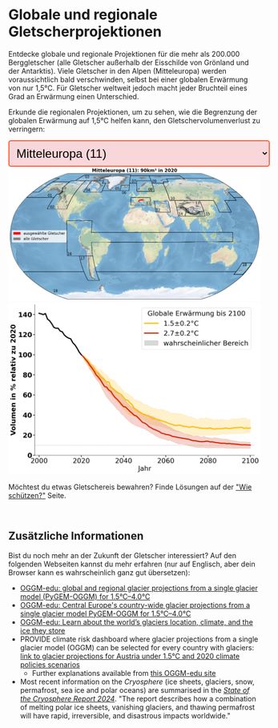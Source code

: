 # Globale und regionale Gletscherprojektionen

<div>
  <p>
    Entdecke globale und regionale Projektionen für die mehr als 200.000
    Berggletscher (alle Gletscher außerhalb der Eisschilde von Grönland und der Antarktis).
    Viele Gletscher in den Alpen (Mitteleuropa) werden voraussichtlich bald verschwinden,
    selbst bei einer globalen Erwärmung von nur 1,5°C. Für Gletscher weltweit jedoch macht
    jeder Bruchteil eines Grad an Erwärmung einen Unterschied.
  </p>
  <p>
    Erkunde die regionalen Projektionen, um zu sehen, wie die Begrenzung der globalen Erwärmung
    auf 1,5°C helfen kann, den Gletschervolumenverlust zu verringern:
  </p>
</div>

<!-- Dropdown zur Regionenauswahl -->

<div>
  <select id="regionSelect" style="font-size: 24px; padding: 10px; border: 2px solid #FF5733; border-radius: 5px; background-color: #f8d7da; width: auto; min-width: 200px;">
    <option value="RGI11" selected>Mitteleuropa (11)</option>
    <option value="global">Global</option>
    <option value="RGI01">Alaska (01)</option>
    <option value="RGI02">Westkanada und USA (02)</option>
    <option value="RGI03">Arktisches Kanada Nord (03)</option>
    <option value="RGI04">Arktisches Kanada Süd (04)</option>
    <option value="RGI05">Grönland Peripherie (05)</option>
    <option value="RGI06">Island (06)</option>
    <option value="RGI07">Svalbard (07)</option>
    <option value="RGI08">Skandinavien (08)</option>
    <option value="RGI09">Russische Arktis (09)</option>
    <option value="RGI10">Nordasien (10)</option>
    <option value="RGI12">Kaukasus und Naher Osten (12)</option>
    <option value="RGI13">Zentralasien (13)</option>
    <option value="RGI14">Südasien West (14)</option>
    <option value="RGI15">Südasien Ost (15)</option>
    <option value="RGI13-14-15">Hochgebirgsasien (13-14-15)</option>
    <option value="RGI16">Tropische Breiten (16)</option>
    <option value="RGI17">Südliche Anden (17)</option>
    <option value="RGI18">Neuseeland (18)</option>
    <option value="RGI19">Subantarktische und Antarktische Inseln (19)</option>
  </select>

  <!-- Container für beide Abbildungen -->
  <img id="worldmapImage" src="/assets/images/volume_evolution_regions/RGI11_worldmap_de.png" alt="Karte der ausgewählten Gletscher" />
  <img id="complexImage" src="/assets/images/volume_evolution_regions/RGI11_complex_de.png" alt="Volumenentwicklung der Gletscher in Mitteleuropa für 1,5°C und 2,7°C." />

  <!-- Füge responsives CSS hinzu -->
  <style>
    @media (max-width: 768px) {
      div[style*="display: flex"] {
        flex-direction: column; /* Elemente vertikal stapeln */
      }
      div[style*="margin-right: 20px"] {
        margin-right: 0; /* Entfernt den rechten Rand für den Text */
      }
    }
  </style>

  <script>
    document.getElementById("regionSelect").addEventListener("change", function() {
      var selectedRegion = this.value;
    
      // Hole dir beide Bild-Elemente
      var worldmapImage = document.getElementById("worldmapImage");
      var complexImage = document.getElementById("complexImage");
    
      // Aktualisiere die Quelle des Weltkartenbildes
      worldmapImage.src = "/assets/images/volume_evolution_regions/" + selectedRegion + "_worldmap_de.png";
      worldmapImage.alt = "Karte der ausgewählten Gletscher in " + d_reg_num_name_de[selectedRegion];

      // Aktualisiere die Quelle des komplexen Modellbildes
      complexImage.src = "/assets/images/volume_evolution_regions/" + selectedRegion + "_complex_de.png";
      complexImage.alt = "Volumenentwicklung der Gletscher in " + d_reg_num_name_de[selectedRegion] + " für 1,5°C und 2,7°C.";
    });
  </script>
</div>

Möchtest du etwas Gletschereis bewahren? Finde Lösungen auf der <a href="{{ site.baseurl }}/preserve/">"Wie schützen?"</a> Seite.

<br>

## Zusätzliche Informationen
Bist du noch mehr an der Zukunft der Gletscher interessiert? Auf den folgenden Webseiten kannst du mehr erfahren (nur auf Englisch, aber dein Browser kann es wahrscheinlich ganz gut übersetzen):

- [OGGM-edu: global and regional glacier projections from a single glacier model (PyGEM-OGGM) for 1.5°C–4.0°C](https://edu.oggm.org/en/latest/global_future_glacier-app_rounce_delta_T_en.html)
- [OGGM-edu: Central Europe's country-wide glacier projections from a single glacier model PyGEM-OGGM for 1.5°C–4.0°C](https://edu.oggm.org/en/latest/alps_future-app_rounce_delta_T_en.html)
- [OGGM-edu: Learn about the world’s glaciers location, climate, and the ice they store](https://bokeh.oggm.org/explorer/app)
- PROVIDE climate risk dashboard where glacier projections from a single glacier model (OGGM) can be
  selected for every country with glaciers: [link to glacier projections for Austria under 1.5°C and 2020 climate policies scenarios](https://climate-risk-dashboard.climateanalytics.org/impacts/explore?indicator=glacier-volume&geography=AUT&scenarios[0]=curpol&time=annual&reference=present-day-2020&spatial=area)
    - Further explanations available from [this OGGM-edu site](https://edu.oggm.org/en/latest/provide_dashboard.html)
- Most recent information on the *Cryosphere* (ice sheets, glaciers, snow, permafrost, sea ice and
  polar oceans) are summarised in the [*State of the Cryosphere Report 2024*](https://iccinet.org/statecryo24/). "The report
  describes how a combination of melting polar ice sheets, vanishing glaciers, and thawing
  permafrost will have rapid, irreversible, and disastrous impacts worldwide."


